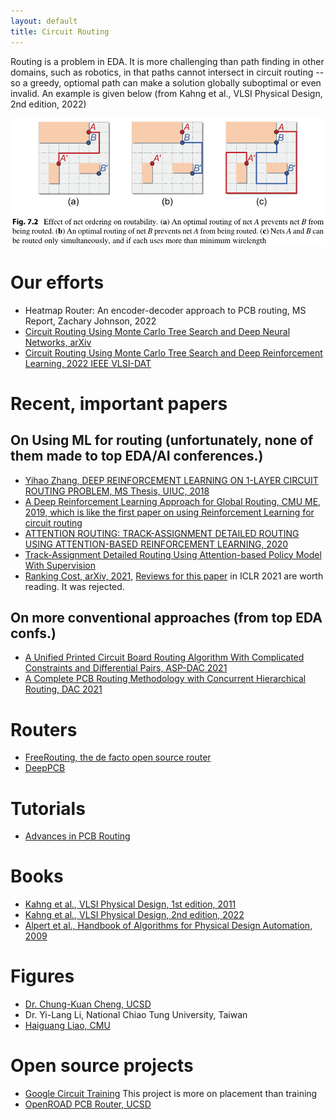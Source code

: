 ```yaml
---
layout: default
title: Circuit Routing
---
```


Routing is a problem in EDA. It is more challenging than path finding in other domains, such as robotics, in that paths cannot intersect in circuit routing -- so a greedy, optiomal path can make a solution globally suboptimal or even invalid. An example is given below (from Kahng et al., VLSI Physical Design, 2nd edition, 2022)

![](./net_block.png)

# Our efforts
* Heatmap Router: An encoder-decoder approach to PCB routing, MS Report, Zachary Johnson, 2022
* [Circuit Routing Using Monte Carlo Tree Search and Deep Neural Networks, arXiv](https://arxiv.org/abs/2006.13607)
* [Circuit Routing Using Monte Carlo Tree Search and Deep Reinforcement Learning, 2022 IEEE VLSI-DAT](./publications/Circuit_Routing_Using_Monte_Carlo_Tree_Search_and_Deep_Reinforcement_Learning_VLSI_DAT_2022.pdf)


# Recent, important papers 
## On Using ML for routing (unfortunately, none of them made to top EDA/AI conferences.)
* [Yihao Zhang, DEEP REINFORCEMENT LEARNING ON 1-LAYER CIRCUIT ROUTING PROBLEM, MS Thesis, UIUC, 2018](https://www.ideals.illinois.edu/bitstream/handle/2142/102796/ZHANG-THESIS-2018.pdf)
* [A Deep Reinforcement Learning Approach for Global Routing, CMU ME, 2019, which is like the first paper on using Reinforcement Learning for circuit routing](https://arxiv.org/abs/1906.08809)
* [ATTENTION ROUTING: TRACK-ASSIGNMENT DETAILED ROUTING USING ATTENTION-BASED REINFORCEMENT LEARNING, 2020](https://arxiv.org/pdf/2004.09473.pdf)
* [Track-Assignment Detailed Routing Using Attention-based Policy Model With Supervision](http://vdel.me.cmu.edu/vdelresource/publications/2020haiguangliaomlcad/paper.pdf)
* [Ranking Cost, arXiv, 2021](https://arxiv.org/pdf/2110.03939.pdf),  [Reviews for this paper](https://openreview.net/forum?id=uQnJqzkhrmj) in ICLR 2021 are worth reading. It was rejected. 

## On more conventional approaches (from top EDA confs.)
* [A Unified Printed Circuit Board Routing Algorithm With Complicated Constraints and Differential Pairs, ASP-DAC 2021](https://dl.acm.org/doi/pdf/10.1145/3394885.3431568)
* [A Complete PCB Routing Methodology with Concurrent Hierarchical Routing, DAC 2021](https://ieeexplore.ieee.org/stamp/stamp.jsp?tp=&arnumber=9586143)

# Routers
* [FreeRouting, the de facto open source router](https://github.com/freerouting/freerouting)
* [DeepPCB](https://www.deeppcb.ai/)

# Tutorials
* [Advances in PCB Routing](http://www.sliponline.org/SLIP10/presentations/3-1.pdf)

# Books
* [Kahng et al., VLSI Physical Design, 1st edition, 2011](https://theswissbay.ch/pdf/Gentoomen%20Library/Misc/Springer%20-%20VLSI%20Physical%20Design.pdf)
* [Kahng et al., VLSI Physical Design, 2nd edition, 2022](https://link.springer.com/book/10.1007/978-90-481-9591-6)
* [Alpert et al., Handbook of Algorithms for Physical Design Automation, 2009](https://doc.lagout.org/science/0_Computer%20Science/2_Algorithms/Handbook%20of%20Algorithms%20for%20Physical%20Automation%20%5BAlpert%2C%20Mehta%20%26%20Sapatnekar%202008-11-12%5D.pdf)

# Figures
* [Dr. Chung-Kuan Cheng, UCSD](https://cseweb.ucsd.edu/~kuan/)
* Dr. Yi-Lang Li, National Chiao Tung University, Taiwan
* [Haiguang Liao, CMU](https://scholar.google.com/citations?user=tO4LYKIAAAAJ&hl=en)

# Open source projects 
* [Google Circuit Training](https://github.com/google-research/circuit_training) This project is more on placement than training
* [OpenROAD PCB Router, UCSD](https://github.com/The-OpenROAD-Project/PcbRouter)

